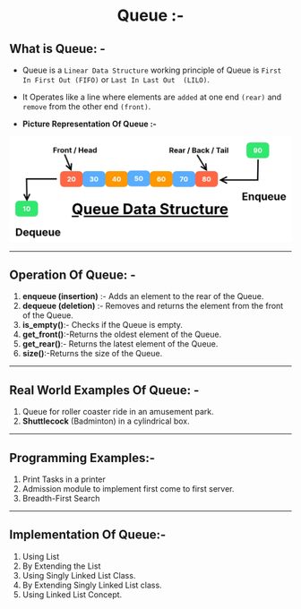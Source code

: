 # <center>Queue :-</center>

## What is Queue: - 

- Queue is a `Linear Data Structure` working principle of Queue is `First In First Out (FIFO)` or `Last In Last Out 
(LILO)`.
- It Operates like a line where elements are `added` at one end `(rear)` and `remove` from the other end `(front)`.

- **Picture Representation Of Queue :-**

![img](./images/Fix_Queue.jpg)


----------

## Operation Of Queue: -
1. **enqueue (insertion)** :- Adds an element to the rear of the Queue.
2. **dequeue (deletion)** :- Removes and returns the element from the front of the Queue.
3. **is_empty()**:- Checks if the Queue is empty.
4. **get_front()**:-Returns the oldest element of the Queue.
5. **get_rear()**:- Returns the latest element of the Queue.
6. **size()**:-Returns the size of the Queue.
-------
## Real World Examples Of Queue: -
1. Queue for roller coaster ride in an amusement park.
2. **Shuttlecock** (Badminton) in a cylindrical box.

------
## Programming Examples:-
1. Print Tasks in a printer
2. Admission module to implement first come to first server.
3. Breadth-First Search
------

## Implementation Of Queue:-
1. Using List
2. By Extending the List
3. Using Singly Linked List Class.
4. By Extending Singly Linked List class.
5. Using Linked List Concept.

